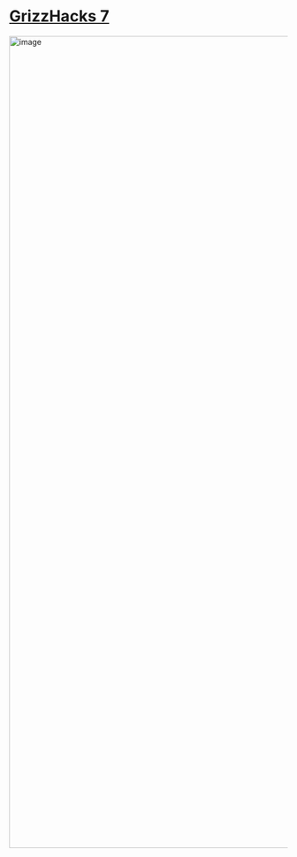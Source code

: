 # [GrizzHacks 7](grizzhacks.org)
<img width="1469" alt="image" src="https://github.com/user-attachments/assets/2a9f3034-d4dd-4104-97fe-016ba481b564" />
